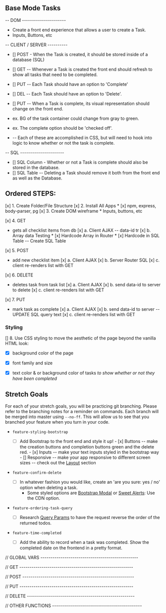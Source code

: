 ## Base Mode Tasks

-- DOM ----------------------
* Create a front end experience that allows a user to create a Task.
* Inputs, Buttons, etc

-- CLIENT / SERVER ----------
* [] POST - When the Task is created, it should be stored inside of a database (SQL)
* [] GET -- Whenever a Task is created the front end should refresh to show all tasks that need to be completed.
* [] PUT -- Each Task should have an option to 'Complete'
* [] DEL -- Each Task should have an option to 'Delete'.

* [] PUT -- When a Task is complete, its visual representation should change on the front end. 
* ex. BG of the task container could change from gray to green. 
* ex. The complete option should be  'checked off'. 
* -- Each of these are accomplished in CSS, but will need to hook into logic to know whether or not the task is complete.

-- SQL ----------------------
* [] SQL Column - Whether or not a Task is complete should also be stored in the database.
* [] SQL Table -- Deleting a Task should remove it both from the front end as well as the Database.



## Ordered STEPS: 

[x] 1. Create Folder/File Structure
[x] 2. Install All Apps
    * [x] npm, express, body-parser, pg
[x] 3. Create DOM wireframe
    * Inputs, buttons, etc

[x] 4. GET 
* gets all checklist items from db
    [x] a. Client AJAX
        -- data-id tr
    [x] b. Array data Testing
        * [x] Hardcode Array in Router
        * [x] Hardcode in SQL Table
        -- Create SQL Table

[x] 5. POST
* add new checklist item
    [x] a. Client AJAX 
    [x] b. Server Router SQL
    [x] c. client re-renders list with GET

[x] 6. DELETE
* deletes task from task list
    [x] a. Client AJAX
    [x] b. send data-id to server to delete
    [x] c. client re-renders list with GET

[x] 7. PUT
* mark task as complete 
    [x] a. Client AJAX
    [x] b. send data-id to server
        -- UPDATE SQL query text
    [x] c. client re-renders list with GET

### Styling

[] 8. Use CSS styling to move the aesthetic of the page beyond the vanilla HTML look:
  - [x] background color of the page
  - [x] font family and size
  - [x] text color & or background color of tasks *to show whether or not they have been completed*


## Stretch Goals

For each of your stretch goals, you will be practicing git branching. Please refer to the branching notes for a reminder on commands. Each branch will be merged into master using `--no-ff`. This will allow us to see that you branched your feature when you turn in your code.

- `feature-styling-bootstrap` 

    - [ ]  Add Bootstrap to the front end and style it up!
      -  [x] Buttons -- make the creation buttons and completion buttons green and the delete red.
      -  [x] Inputs -- make your text inputs styled in the bootstrap way
      -  [] Responsive -- make your app responsive to different screen sizes -- check out the [Layout](https://getbootstrap.com/docs/4.1/layout/overview/) section

- `feature-confirm-delete`

    - [ ]  In whatever fashion you would like, create an 'are you sure: yes / no' option when deleting a task.
        - Some styled options are [Bootstrap Modal](https://getbootstrap.com/docs/4.0/components/modal/) or [Sweet Alerts](https://sweetalert.js.org/guides/): Use the CDN option.

- `feature-ordering-task-query` 

    - [ ]  Research [Query Params](https://expressjs.com/en/api.html#req.query) to have the request reverse the order of the returned todos. 
    
- `feature-time-completed` 

    - [ ]  Add the ability to record when a task was completed. Show the completed date on the frontend in a pretty format.


    
// GLOBAL VARS -------------------------------------------------

// GET ---------------------------------------------------------

// POST --------------------------------------------------------

// PUT ---------------------------------------------------------

// DELETE ------------------------------------------------------

// OTHER FUNCTIONS ---------------------------------------------